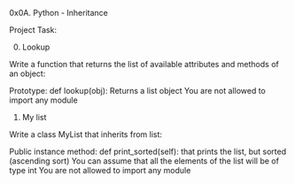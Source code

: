 0x0A. Python - Inheritance

Project Task:

0. Lookup

Write a function that returns the list of available attributes and methods of an object:

Prototype: def lookup(obj):
Returns a list object
You are not allowed to import any module

1. My list

Write a class MyList that inherits from list:

Public instance method: def print_sorted(self): that prints the list, but sorted (ascending sort)
You can assume that all the elements of the list will be of type int
You are not allowed to import any module

